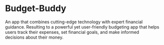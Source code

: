 # Budget-Buddy
An app that combines cutting-edge technology with expert financial guidance. Resulting to a powerful yet user-friendly budgeting app that helps users track their expenses, set financial goals, and make informed decisions about their money.
